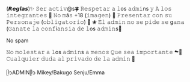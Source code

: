 
(𝙍𝙚𝙜𝙡𝙖𝙨)✨
𝚂𝚎𝚛 𝚊𝚌𝚝𝚒𝚟@s🍀
𝚁𝚎𝚜𝚙𝚎𝚝𝚊𝚛 𝚊 𝚕os 𝚊𝚍𝚖𝚒ns 𝚢
𝙰 𝚕𝚘𝚜 𝚒𝚗𝚝𝚎𝚐𝚛𝚊𝚗𝚝𝚎𝚜 💐
𝙽𝚘 𝚖á𝚜 +18 (𝚒𝚖𝚊𝚐𝚎𝚗) 🦭
𝙿𝚛𝚎𝚜𝚎𝚗𝚝𝚊𝚛 𝚌𝚘𝚗 𝚜𝚞
𝙿𝚎𝚛𝚜𝚘𝚗𝚊𝚓𝚎 (𝚘𝚋𝚕𝚒𝚐𝚊𝚝𝚘𝚛𝚒𝚘) 🌈
❀ 𝙴𝚕 𝚊𝚍𝚖𝚒𝚗 𝚗𝚘 𝚜𝚎 𝚙𝚒𝚍𝚎 𝚜𝚎 g𝚊𝚗𝚊 (𝙶𝚊𝚗𝚊𝚝𝚎 𝚕𝚊 𝚌𝚘𝚗𝚏í𝚊𝚗𝚜𝚒𝚊 𝚍𝚎 𝚕os 𝚊𝚍𝚖𝚒𝚗s🍡

No spam

𝙽𝚘 𝚖𝚘𝚕𝚎𝚜𝚝𝚊𝚛 𝚊 𝚕os 𝚊𝚍𝚖𝚒𝚗s 𝚊 𝚖𝚎𝚗𝚘𝚜 
𝚀𝚞𝚎 𝚜𝚎𝚊 𝚒𝚖𝚙𝚘𝚛𝚝𝚊𝚗𝚝𝚎 ☁💐
𝙲𝚞𝚊𝚕𝚚𝚞𝚒𝚎𝚛 𝚍𝚞𝚍𝚊 𝚊𝚕 𝚙𝚛𝚒𝚟𝚊𝚍𝚘 𝚍𝚎 𝚕𝚊 𝚊𝚍𝚖𝚒𝚗 🍡 

ᥫ᭡ADMINᥫ᭡
Mikey/Bakugo
Senju/Emma

